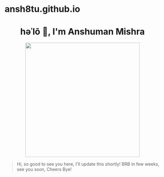 # ansh8tu.github.io

<h1 align="center"> həˈlō 👋, I'm Anshuman Mishra</h1>

<p align="center">
  <a href="http://ansh8tu.github.io/">
    <img id="logo" src="https://media.giphy.com/media/TesavnYFHngXAmlQgm/giphy.gif" width="370" />
  </a>
</p>

>Hi, so good to see you here, I'll update this shortly! 
>BRB in few weeks, see you soon,
>Cheers Bye!
